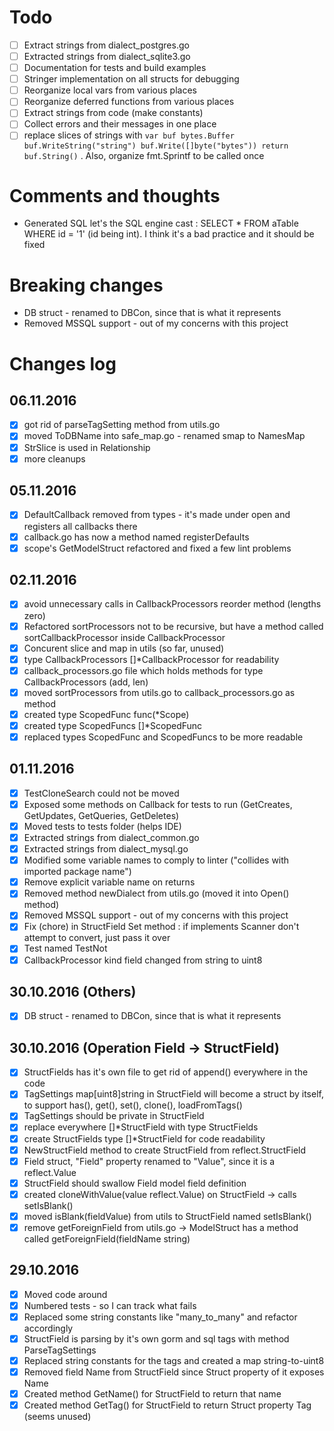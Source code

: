 # Todo
- [ ] Extract strings from dialect_postgres.go
- [ ] Extracted strings from dialect_sqlite3.go
- [ ] Documentation for tests and build examples
- [ ] Stringer implementation on all structs for debugging
- [ ] Reorganize local vars from various places
- [ ] Reorganize deferred functions from various places
- [ ] Extract strings from code (make constants)
- [ ] Collect errors and their messages in one place
- [ ] replace slices of strings with 
        `var buf bytes.Buffer
        buf.WriteString("string")
        buf.Write([]byte("bytes"))
        return buf.String()`
. Also, organize fmt.Sprintf to be called once

# Comments and thoughts
- Generated SQL let's the SQL engine cast : SELECT * FROM aTable WHERE id = '1' (id being int). I think it's a bad practice and it should be fixed

# Breaking changes
- DB struct - renamed to DBCon, since that is what it represents
- Removed MSSQL support - out of my concerns with this project

# Changes log

## 06.11.2016
- [x] got rid of parseTagSetting method from utils.go
- [x] moved ToDBName into safe_map.go - renamed smap to NamesMap
- [x] StrSlice is used in Relationship
- [x] more cleanups 

## 05.11.2016
- [x] DefaultCallback removed from types - it's made under open and registers all callbacks there
- [x] callback.go has now a method named registerDefaults
- [x] scope's GetModelStruct refactored and fixed a few lint problems

## 02.11.2016
- [x] avoid unnecessary calls in CallbackProcessors reorder method (lengths zero)
- [x] Refactored sortProcessors not to be recursive, but have a method called sortCallbackProcessor inside CallbackProcessor
- [x] Concurent slice and map in utils (so far, unused)
- [x] type CallbackProcessors []*CallbackProcessor for readability
- [x] callback_processors.go file which holds methods for type CallbackProcessors (add, len)
- [x] moved sortProcessors from utils.go to callback_processors.go as method
- [x] created type ScopedFunc  func(*Scope)
- [x] created type ScopedFuncs []*ScopedFunc
- [x] replaced types ScopedFunc and ScopedFuncs to be more readable  

## 01.11.2016
- [x] TestCloneSearch could not be moved
- [x] Exposed some methods on Callback for tests to run (GetCreates, GetUpdates, GetQueries, GetDeletes)
- [x] Moved tests to tests folder (helps IDE)
- [x] Extracted strings from dialect_common.go
- [x] Extracted strings from dialect_mysql.go
- [x] Modified some variable names to comply to linter ("collides with imported package name")
- [x] Remove explicit variable name on returns
- [x] Removed method newDialect from utils.go (moved it into Open() method)
- [x] Removed MSSQL support - out of my concerns with this project
- [x] Fix (chore) in StructField Set method : if implements Scanner don't attempt to convert, just pass it over
- [x] Test named TestNot
- [x] CallbackProcessor kind field changed from string to uint8

## 30.10.2016 (Others)
- [x] DB struct - renamed to DBCon, since that is what it represents

## 30.10.2016 (Operation Field -> StructField)

- [x] StructFields has it's own file to get rid of append() everywhere in the code
- [x] TagSettings map[uint8]string in StructField will become a struct by itself, to support has(), get(), set(), clone(), loadFromTags()
- [x] TagSettings should be private in StructField
- [x] replace everywhere []*StructField with type StructFields
- [x] create StructFields type []*StructField for code readability
- [x] NewStructField method to create StructField from reflect.StructField
- [x] Field struct, "Field" property renamed to "Value", since it is a reflect.Value
- [x] StructField should swallow Field model field definition
- [x] created cloneWithValue(value reflect.Value) on StructField -> calls setIsBlank()
- [x] moved isBlank(fieldValue) from utils to StructField named setIsBlank()
- [x] remove getForeignField from utils.go -> ModelStruct has a method called getForeignField(fieldName string)

## 29.10.2016

- [x] Moved code around
- [x] Numbered tests - so I can track what fails
- [x] Replaced some string constants like "many_to_many" and refactor accordingly
- [x] StructField is parsing by it's own gorm and sql tags with method ParseTagSettings
- [x] Replaced string constants for the tags and created a map string-to-uint8
- [x] Removed field Name from StructField since Struct property of it exposes Name
- [x] Created method GetName() for StructField to return that name
- [x] Created method GetTag() for StructField to return Struct property Tag (seems unused)